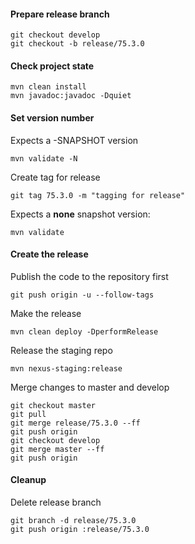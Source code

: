 #### Prepare release branch

````
git checkout develop
git checkout -b release/75.3.0
````

#### Check project state
````
mvn clean install
mvn javadoc:javadoc -Dquiet
````

#### Set version number

Expects a -SNAPSHOT version
````
mvn validate -N
````

Create tag for release
````
git tag 75.3.0 -m "tagging for release"
````

Expects a **none** snapshot version:
````
mvn validate
````

#### Create the release

Publish the code to the repository first
````
git push origin -u --follow-tags
````

Make the release
````
mvn clean deploy -DperformRelease
````

Release the staging repo
````
mvn nexus-staging:release
````


Merge changes to master and develop

````
git checkout master
git pull
git merge release/75.3.0 --ff
git push origin
git checkout develop
git merge master --ff
git push origin
````

#### Cleanup

Delete release branch
````
git branch -d release/75.3.0
git push origin :release/75.3.0
````



